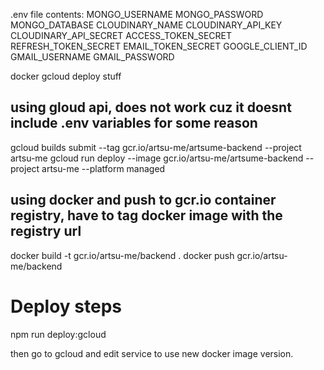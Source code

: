 .env file contents:
MONGO_USERNAME
MONGO_PASSWORD
MONGO_DATABASE
CLOUDINARY_NAME
CLOUDINARY_API_KEY
CLOUDINARY_API_SECRET
ACCESS_TOKEN_SECRET
REFRESH_TOKEN_SECRET
EMAIL_TOKEN_SECRET
GOOGLE_CLIENT_ID
GMAIL_USERNAME
GMAIL_PASSWORD

docker gcloud deploy stuff

## using gloud api, does not work cuz it doesnt include .env variables for some reason

gcloud builds submit --tag gcr.io/artsu-me/artsume-backend --project artsu-me
gcloud run deploy --image gcr.io/artsu-me/artsume-backend --project artsu-me --platform managed

## using docker and push to gcr.io container registry, have to tag docker image with the registry url

docker build -t gcr.io/artsu-me/backend .
docker push gcr.io/artsu-me/backend

# Deploy steps

npm run deploy:gcloud

then go to gcloud and edit service to use new docker image version.
